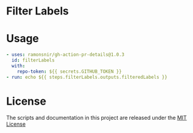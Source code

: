 # Filter Labels

# Usage

```yaml
- uses: ramonsnir/gh-action-pr-details@1.0.3
  id: filterLabels
  with:
    repo-token: ${{ secrets.GITHUB_TOKEN }}
- run: echo ${{ steps.filterLabels.outputs.filteredLabels }}
```

# License

The scripts and documentation in this project are released under the [MIT License](LICENSE)
